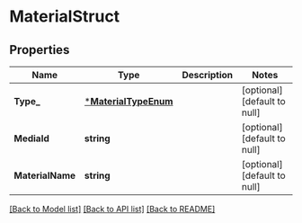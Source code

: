 # MaterialStruct

## Properties
Name | Type | Description | Notes
------------ | ------------- | ------------- | -------------
**Type_** | [***MaterialTypeEnum**](MaterialTypeEnum.md) |  | [optional] [default to null]
**MediaId** | **string** |  | [optional] [default to null]
**MaterialName** | **string** |  | [optional] [default to null]

[[Back to Model list]](../README.md#documentation-for-models) [[Back to API list]](../README.md#documentation-for-api-endpoints) [[Back to README]](../README.md)


